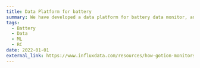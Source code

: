 ```yaml
---
title: Data Platform for battery
summary: We have developed a data platform for battery data monitor, analyzing and machine learning.  
tags:
  - Battery
  - Data
  - ML
  - RC
date: 2022-01-01
external_link: https://www.influxdata.com/resources/how-gotion-monitors-its-ev-battery-solution-with-influxdb-grafana-and-aws/
---
```

